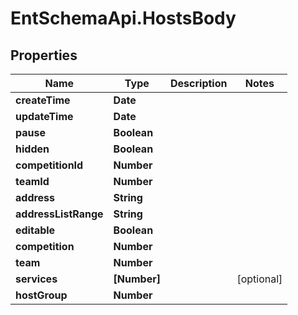 # EntSchemaApi.HostsBody

## Properties
Name | Type | Description | Notes
------------ | ------------- | ------------- | -------------
**createTime** | **Date** |  | 
**updateTime** | **Date** |  | 
**pause** | **Boolean** |  | 
**hidden** | **Boolean** |  | 
**competitionId** | **Number** |  | 
**teamId** | **Number** |  | 
**address** | **String** |  | 
**addressListRange** | **String** |  | 
**editable** | **Boolean** |  | 
**competition** | **Number** |  | 
**team** | **Number** |  | 
**services** | **[Number]** |  | [optional] 
**hostGroup** | **Number** |  | 
